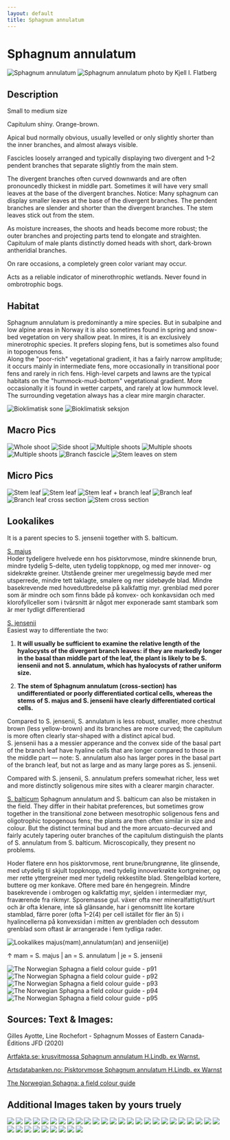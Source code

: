```yaml
---
layout: default
title: Sphagnum annulatum
---
```


# Sphagnum annulatum

<img src="F148131920x1920.webp" alt="Sphagnum annulatum" style="max-width:100%;height:auto;" />  
<img src="sphagnum-annulatum-foto-kjell-i-flatberg-.jpg" alt="Sphagnum annulatum photo by Kjell I. Flatberg" style="max-width:100%;height:auto;" />


## Description
Small to medium size

Capitulum shiny. Orange-brown.

Apical bud normally obvious, usually levelled or only slightly shorter than the inner branches, and almost always visible.

Fascicles loosely arranged and typically displaying two divergent and 1–2 pendent branches that separate slightly from the main stem.

The divergent branches often curved downwards and are often pronouncedly thickest in middle part. Sometimes it will have very small leaves at the base of the divergent branches. Notice: Many sphagnum can display smaller leaves at the base of the divergent branches. The pendent branches are slender and shorter than the divergent branches. The stem leaves stick out from the stem.

As moisture increases, the shoots and heads become more robust; the outer branches and projecting parts tend to elongate and straighten. Capitulum of male plants distinctly domed heads with short, dark-brown antheridial branches.

On rare occasions, a completely green color variant may occur.

Acts as a reliable indicator of minerothrophic wetlands. Never found in ombrotrophic bogs.

## Habitat
Sphagnum annulatum is predominantly a mire species. But in subalpine and low alpine areas in Norway it is also sometimes found in spring and snow-bed vegetation on very shallow peat. In mires, it is an exclusively minerotrophic species. It prefers sloping fens, but is sometimes also found in topogenous fens.  
Along the "poor-rich" vegetational gradient, it has a fairly narrow amplitude; it occurs mainly in intermediate fens, more occasionally in transitional poor fens and rarely in rich fens. High-level carpets and lawns are the typical habitats on the "hummock-mud-bottom" vegetational gradient. More occasionally it is found in wetter carpets, and rarely at low hummock level. The surrounding vegetation always has a clear mire margin character.

<img src="bioklimatisk-sone.webp" alt="Bioklimatisk sone" style="max-width:100%;height:auto;" />

<img src="bioklimatisk-seksjon.webp" alt="Bioklimatisk seksjon" style="max-width:100%;height:auto;" />

## Macro Pics

<img src="shoot-side.png" alt="Whole shoot" style="max-width:100%;height:auto;" />

<img src="shoot-top-down.png" alt="Side shoot" style="max-width:100%;height:auto;" />

<img src="shoot-multiple.png" alt="Multiple shoots" style="max-width:100%;height:auto;" />

<img src="shoot-multiple-2.webp" alt="Multiple shoots" style="max-width:100%;height:auto;" />

<img src="shoot-multiple-3.webp" alt="Multiple shoots" style="max-width:100%;height:auto;" />

<img src="branch-fascicle.webp" alt="Branch fascicle" style="max-width:100%;height:auto;" />

<img src="stem-leaves-on-stem.webp" alt="Stem leaves on stem" style="max-width:100%;height:auto;" />

## Micro Pics

<img src="leaf-stem.png" alt="Stem leaf" style="max-width:100%;height:auto;" />

<img src="leaf-stem-2.png" alt="Stem leaf" style="max-width:100%;height:auto;" />

<img src="leaf-stem-branch.webp" alt="Stem leaf + branch leaf" style="max-width:100%;height:auto;" />

<img src="leaf-branch.png" alt="Branch leaf" style="max-width:100%;height:auto;" />

<img src="leaf-branch-cross-section.png" alt="Branch leaf cross section" style="max-width:100%;height:auto;" />

<img src="stem-cross-section.png" alt="Stem cross section" style="max-width:100%;height:auto;" />

## Lookalikes

It is a parent species to S. jensenii together with S. balticum.

[S. majus](../Sphagnum%20majus/index.md)  
Hoder tydeligere hvelvede enn hos pisktorvmose, mindre skinnende brun, mindre tydelig 5-delte, uten tydelig toppknopp, og med mer innover- og sidekrøkte greiner. Utstående greiner mer uregelmessig bøyde med mer utsperrede, mindre tett taklagte, smalere og mer sidebøyde blad. Mindre basekrevende med hovedutbredelse på kalkfattig myr. grenblad med porer som är mindre och som finns både på konvex- och konkavsidan och med klorofyllceller som i tvärsnitt är något mer ex­ponerade samt stambark som är mer tydligt differen­tierad

[S. jensenii](../Sphagnum%20jensenii/index.md)  
Easiest way to differentiate the two:  

1. **It will usually be sufficient to examine the relative length of the hyalocysts of the divergent branch leaves: if they are markedly longer in the basal than middle part of the leaf, the plant is likely to be S. iensenii and not S. annulatum, which has hyalocysts of rather uniform size.**  

2. **The stem of Sphagnum annulatum (cross-section) has undifferentiated or poorly differentiated cortical cells, whereas the stems of S. majus and S. jensenii have clearly differentiated cortical cells.**

Compared to S. jensenii, S. annulatum is less robust, smaller, more chestnut brown (less yellow-brown) and its branches are more curved; the capitulum is more often clearly star-shaped with a distinct apical bud.  
S. jensenii has a a messier apperance and the convex side of the basal part of the branch leaf have hyaline cells that are longer compared to those in the middle part — note: S. annulatum also has larger pores in the basal part of the branch leaf, but not as large and as many large pores as S. jensenii.

Compared with S. jensenii, S. annulatum prefers somewhat richer, less wet and more distinctly soligenous mire sites with a clearer margin character.

[S. balticum](../Sphagnum%20balticum/index.md)
Sphagnum annulatum and S. balticum can also be mistaken in the field. They differ in their habitat preferences, but sometimes grow together in the transitional zone between mesotrophic soligenous fens and oligotrophic topogenous fens; the plants are then often similar in size and colour. But the distinct terminal bud and the more arcuato-decurved and fairly acutely tapering outer branches of the capitulum distinguish the plants of S. annulatum from S. balticum. Microscopically, they present no problems.

Hoder flatere enn hos pisktorvmose, rent brune/brungrønne, lite glinsende, med utydelig til skjult toppknopp, med tydelig innoverkrøkte kortgreiner, og mer rette yttergreiner med mer tydelig rekkestilte blad. Stengelblad kortere, buttere og mer konkave. Oftere med bare én hengegrein. Mindre basekrevende i ombrogen og kalkfattig myr, sjelden i intermediær myr, fraværende fra rikmyr. Sporemasse gul.
växer ofta mer mineralfattigt/surt och är ofta klenare, inte så glänsande, har i genomsnitt lite kortare stamblad, färre porer (ofta 1–2(4) per cell istället för fler än 5) i hyalincellerna på konvexsidan i mitten av grenbladen och dessutom grenblad som oftast är arrangerade i fem tydliga rader.

<img src="lookalikes-majus-annulatum-jensenii.webp" alt="Lookalikes majus(mam),annulatum(an) and jensenii(je)" style="max-width:100%;height:auto;" />

↑ mam = S. majus | an = S. annulatum | je = S. jensenii

<img src="The%20Norwegian%20Sphagna%20a%20field%20colour%20guide%20-%20p91.jpg" alt="The Norwegian Sphagna a field colour guide - p91" style="max-width:100%;height:auto;" />
<img src="The%20Norwegian%20Sphagna%20a%20field%20colour%20guide%20-%20p92.jpg" alt="The Norwegian Sphagna a field colour guide - p92" style="max-width:100%;height:auto;" />
<img src="The%20Norwegian%20Sphagna%20a%20field%20colour%20guide%20-%20p93.jpg" alt="The Norwegian Sphagna a field colour guide - p93" style="max-width:100%;height:auto;" />
<img src="The%20Norwegian%20Sphagna%20a%20field%20colour%20guide%20-%20p94.jpg" alt="The Norwegian Sphagna a field colour guide - p94" style="max-width:100%;height:auto;" />
<img src="The%20Norwegian%20Sphagna%20a%20field%20colour%20guide%20-%20p95.jpg" alt="The Norwegian Sphagna a field colour guide - p95" style="max-width:100%;height:auto;" />


## **Sources: Text & Images**:

Gilles Ayotte, Line Rochefort - Sphagnum Mosses of Eastern Canada-Éditions JFD (2020)

[Artfakta.se: krusvitmossa Sphagnum annulatum H.Lindb. ex Warnst.](https://artfakta.se/taxa/2883/information?src=1&class=11)

[Artsdatabanken.no: Pisktorvmose Sphagnum annulatum H.Lindb. ex Warnst](https://artsdatabanken.no/Pages/186268/)

[The Norwegian Sphagna: a field colour guide](https://ntnuopen.ntnu.no/ntnu-xmlui/handle/11250/271981)

## **Additional Images taken by yours truely**

<img src="20230617_105027.jpg" style="max-width:100%;height:auto;" />
<img src="20230617_105037.jpg" style="max-width:100%;height:auto;" />
<img src="20230617_142526.jpg" style="max-width:100%;height:auto;" />
<img src="20230618_110417.jpg" style="max-width:100%;height:auto;" />
<img src="20230618_110420.jpg" style="max-width:100%;height:auto;" />
<img src="20230618_110425.jpg" style="max-width:100%;height:auto;" />
<img src="0230805_180650.jpg" style="max-width:100%;height:auto;" />
<img src="20230805_180655.jpg" style="max-width:100%;height:auto;" />
<img src="20230805_181123.jpg" style="max-width:100%;height:auto;" />
<img src="20230805_181128.jpg" style="max-width:100%;height:auto;" />
<img src="20230805_181133.jpg" style="max-width:100%;height:auto;" />
<img src="20230805_181148.jpg" style="max-width:100%;height:auto;" />
<img src="20230805_190256.jpg" style="max-width:100%;height:auto;" />
<img src="20230807_130222.jpg" style="max-width:100%;height:auto;" />
<img src="0230807_130228.jpg" style="max-width:100%;height:auto;" />
<img src="20230807_131718.jpg" style="max-width:100%;height:auto;" />
<img src="20230807_132247.jpg" style="max-width:100%;height:auto;" />
<img src="20230807_133727.jpg" style="max-width:100%;height:auto;" />
<img src="20230807_133902.jpg" style="max-width:100%;height:auto;" />
<img src="20230807_134106.jpg" style="max-width:100%;height:auto;" />
<img src="20230807_134721.jpg" style="max-width:100%;height:auto;" />
<img src="20230807_134820.jpg" style="max-width:100%;height:auto;" />
<img src="20230807_174512.jpg" style="max-width:100%;height:auto;" />
<img src="20240817_175410.jpg" style="max-width:100%;height:auto;" />
<img src="0240817_175424.jpg" style="max-width:100%;height:auto;" />
<img src="20240817_175558.jpg" style="max-width:100%;height:auto;" />
<img src="20240817_175615.jpg" style="max-width:100%;height:auto;" />
<img src="20240818_143706.jpg" style="max-width:100%;height:auto;" />
<img src="20240818_143829.jpg" style="max-width:100%;height:auto;" />
<img src="20240818_143951.jpg" style="max-width:100%;height:auto;" />
<img src="20240818_144117.jpg" style="max-width:100%;height:auto;" />
<img src="20240818_144349.jpg" style="max-width:100%;height:auto;" />
<img src="20240818_144505.jpg" style="max-width:100%;height:auto;" />
<img src="20250329_122918.jpg" style="max-width:100%;height:auto;" />
